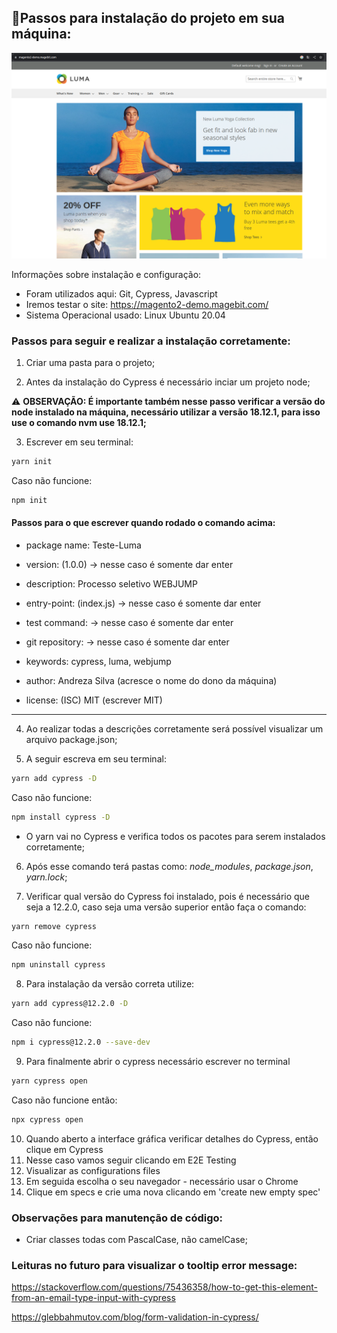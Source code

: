 ## 📍Passos para instalação do projeto em sua máquina: 

<img src="editar_site.png" width="600"/>
	
Informações sobre instalação e configuração: 
* Foram utilizados aqui: Git, Cypress, Javascript 
* Iremos testar o site: https://magento2-demo.magebit.com/
* Sistema Operacional usado: Linux Ubuntu 20.04
### Passos para seguir e realizar a instalação corretamente: 

1. Criar uma pasta para o projeto;

2. Antes da instalação do Cypress é necessário inciar um projeto node;

⚠️ **OBSERVAÇÃO: É importante também nesse passo verificar a versão do node instalado na máquina, necessário utilizar a versão 18.12.1, para isso use o comando nvm use 18.12.1;**

3. Escrever em seu terminal: 
```sh
yarn init
```

Caso não funcione:
```sh
npm init 
```
#### Passos para o que escrever quando rodado o comando acima: 

* package name: Teste-Luma

* version: (1.0.0) -> nesse caso é somente dar enter

* description: Processo seletivo WEBJUMP

* entry-point: (index.js) -> nesse caso é somente dar enter

* test command: -> nesse caso é somente dar enter

* git repository: -> nesse caso é somente dar enter

* keywords: cypress, luma, webjump

* author: Andreza Silva (acresce o nome do dono da máquina)

* license: (ISC) MIT (escrever MIT)
_______________________________________________________________________


4. Ao realizar todas a descrições corretamente será possível visualizar um arquivo package.json;

5. A seguir escreva em seu terminal: 

```sh
yarn add cypress -D
```

Caso não funcione:
```sh
npm install cypress -D
```

- O yarn vai no Cypress e verifica todos os pacotes para serem instalados corretamente;

6. Após esse comando terá pastas como: *node_modules*, *package.json*, *yarn.lock*;

7. Verificar qual versão do Cypress foi instalado, pois é necessário que seja a 12.2.0, caso seja uma versão superior então faça o comando: 

```sh
yarn remove cypress
```

Caso não funcione:
```sh
npm uninstall cypress
```

8. Para instalação da versão correta utilize:
```sh
yarn add cypress@12.2.0 -D
```

Caso não funcione:
```sh
npm i cypress@12.2.0 --save-dev
```

9. Para finalmente abrir o cypress necessário escrever no terminal
```sh
yarn cypress open 
```
Caso não funcione então:

```sh
npx cypress open
```

10. Quando aberto a interface gráfica verificar detalhes do Cypress, então clique em Cypress
11. Nesse caso vamos seguir clicando em E2E Testing
12. Visualizar as configurations files 
13. Em seguida escolha o seu navegador - necessário usar o Chrome 
14. Clique em specs e crie uma nova clicando em 'create new empty spec'


### Observações para manutenção de código:
- Criar classes todas com PascalCase, não camelCase;


### Leituras no futuro para visualizar o tooltip error message:
https://stackoverflow.com/questions/75436358/how-to-get-this-element-from-an-email-type-input-with-cypress

https://glebbahmutov.com/blog/form-validation-in-cypress/